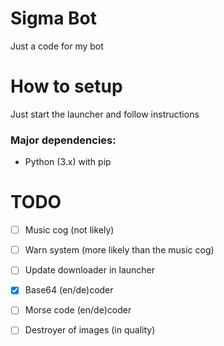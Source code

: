 # Sigma Bot

Just a code for my bot

# How to setup

Just start the launcher and follow instructions

### Major dependencies:

- Python (3.x) with pip

# TODO

- [ ] Music cog (not likely)

- [ ] Warn system (more likely than the music cog)

- [ ] Update downloader in launcher

- [x] Base64 (en/de)coder

- [ ] Morse code (en/de)coder

- [ ] Destroyer of images (in quality)

